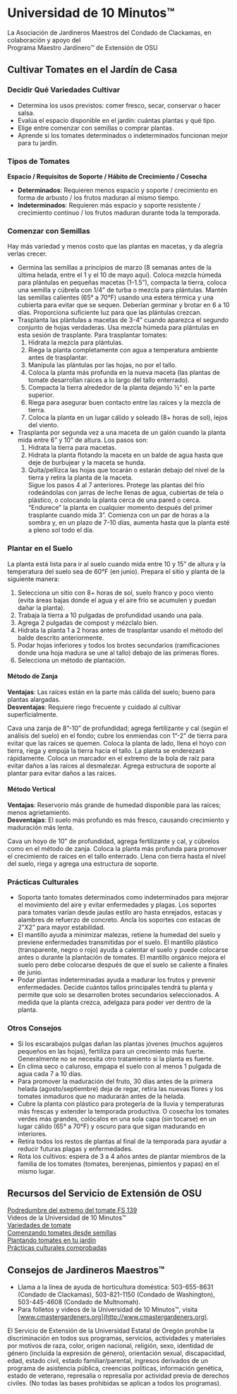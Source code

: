 # Universidad de 10 Minutos™  
La Asociación de Jardineros Maestros del Condado de Clackamas, en colaboración y apoyo del  
Programa Maestro Jardinero™ de Extensión de OSU  

## Cultivar Tomates en el Jardín de Casa  

### Decidir Qué Variedades Cultivar  
- Determina los usos previstos: comer fresco, secar, conservar o hacer salsa.  
- Evalúa el espacio disponible en el jardín: cuántas plantas y qué tipo.  
- Elige entre comenzar con semillas o comprar plantas.  
- Aprende si los tomates determinados o indeterminados funcionan mejor para tu jardín.  

### Tipos de Tomates  
**Espacio / Requisitos de Soporte / Hábito de Crecimiento / Cosecha**  
- **Determinados**: Requieren menos espacio y soporte / crecimiento en forma de arbusto / los frutos maduran al mismo tiempo.  
- **Indeterminados**: Requieren más espacio y soporte resistente / crecimiento continuo / los frutos maduran durante toda la temporada.  

### Comenzar con Semillas  
Hay más variedad y menos costo que las plantas en macetas, y da alegría verlas crecer.  
- Germina las semillas a principios de marzo (8 semanas antes de la última helada, entre el 1 y el 10 de mayo aquí). Coloca mezcla húmeda para plántulas en pequeñas macetas (1-1.5”), compacta la tierra, coloca una semilla y cúbrela con 1/4” de turba o mezcla para plántulas. Mantén las semillas calientes (65° a 70°F) usando una estera térmica y una cubierta para evitar que se sequen. Deberían germinar y brotar en 6 a 10 días. Proporciona suficiente luz para que las plántulas crezcan.  
- Trasplanta las plántulas a macetas de 3-4” cuando aparezca el segundo conjunto de hojas verdaderas. Usa mezcla húmeda para plántulas en esta sesión de trasplante. Para trasplantar tomates:  
  1. Hidrata la mezcla para plántulas.  
  2. Riega la planta completamente con agua a temperatura ambiente antes de trasplantar.  
  3. Manipula las plántulas por las hojas, no por el tallo.  
  4. Coloca la planta más profunda en la nueva maceta (las plantas de tomate desarrollan raíces a lo largo del tallo enterrado).  
  5. Compacta la tierra alrededor de la planta dejando ½” en la parte superior.  
  6. Riega para asegurar buen contacto entre las raíces y la mezcla de tierra.  
  7. Coloca la planta en un lugar cálido y soleado (8+ horas de sol), lejos del viento.  
- Trasplanta por segunda vez a una maceta de un galón cuando la planta mida entre 6” y 10” de altura. Los pasos son:  
  1. Hidrata la tierra para macetas.  
  2. Hidrata la planta flotando la maceta en un balde de agua hasta que deje de burbujear y la maceta se hunda.  
  3. Quita/pellizca las hojas que tocarán o estarán debajo del nivel de la tierra y retira la planta de la maceta.  
  Sigue los pasos 4 al 7 anteriores. Protege las plantas del frío rodeándolas con jarras de leche llenas de agua, cubiertas de tela o plástico, o colocando la planta cerca de una pared o cerca. “Endurece” la planta en cualquier momento después del primer trasplante cuando mida 3”. Comienza con un par de horas a la sombra y, en un plazo de 7-10 días, aumenta hasta que la planta esté a pleno sol todo el día.  

### Plantar en el Suelo  
La planta está lista para ir al suelo cuando mida entre 10 y 15” de altura y la temperatura del suelo sea de 60°F (en junio). Prepara el sitio y planta de la siguiente manera:  
1. Selecciona un sitio con 8+ horas de sol, suelo franco y poco viento (evita áreas bajas donde el agua y el aire frío se acumulen y puedan dañar la planta).  
2. Trabaja la tierra a 10 pulgadas de profundidad usando una pala.  
3. Agrega 2 pulgadas de compost y mézclalo bien.  
4. Hidrata la planta 1 a 2 horas antes de trasplantar usando el método del balde descrito anteriormente.  
5. Podar hojas inferiores y todos los brotes secundarios (ramificaciones donde una hoja madura se une al tallo) debajo de las primeras flores.  
6. Selecciona un método de plantación.  

#### Método de Zanja  
**Ventajas**: Las raíces están en la parte más cálida del suelo; bueno para plantas alargadas.  
**Desventajas**: Requiere riego frecuente y cuidado al cultivar superficialmente.  

Cava una zanja de 8”-10” de profundidad; agrega fertilizante y cal (según el análisis del suelo) en el fondo; cubre los enmiendas con 1”-2” de tierra para evitar que las raíces se quemen. Coloca la planta de lado, llena el hoyo con tierra, riega y empuja la tierra hacia el tallo. La planta se enderezará rápidamente. Coloca un marcador en el extremo de la bola de raíz para evitar daños a las raíces al desmalezar. Agrega estructura de soporte al plantar para evitar daños a las raíces.  

#### Método Vertical  
**Ventajas**: Reservorio más grande de humedad disponible para las raíces; menos agrietamiento.  
**Desventajas**: El suelo más profundo es más fresco, causando crecimiento y maduración más lenta.  

Cava un hoyo de 10” de profundidad, agrega fertilizante y cal, y cúbrelos como en el método de zanja. Coloca la planta más profunda para promover el crecimiento de raíces en el tallo enterrado. Llena con tierra hasta el nivel del suelo, riega y agrega una estructura de soporte.  

### Prácticas Culturales  
- Soporta tanto tomates determinados como indeterminados para mejorar el movimiento del aire y evitar enfermedades y plagas. Los soportes para tomates varían desde jaulas estilo aro hasta enrejados, estacas y alambres de refuerzo de concreto. Ancla los soportes con estacas de 2”X2” para mayor estabilidad.  
- El mantillo ayuda a minimizar malezas, retiene la humedad del suelo y previene enfermedades transmitidas por el suelo. El mantillo plástico (transparente, negro o rojo) ayuda a calentar el suelo y puede colocarse antes o durante la plantación de tomates. El mantillo orgánico mejora el suelo pero debe colocarse después de que el suelo se caliente a finales de junio.  
- Podar plantas indeterminadas ayuda a madurar los frutos y prevenir enfermedades. Decide cuántos tallos principales tendrá tu planta y permite que solo se desarrollen brotes secundarios seleccionados. A medida que la planta crezca, adelgaza para poder ver dentro de la planta.  

### Otros Consejos  
- Si los escarabajos pulgas dañan las plantas jóvenes (muchos agujeros pequeños en las hojas), fertiliza para un crecimiento más fuerte. Generalmente no se necesita otro tratamiento si la planta es fuerte.  
- En clima seco o caluroso, empapa el suelo con al menos 1 pulgada de agua cada 7 a 10 días.  
- Para promover la maduración del fruto, 30 días antes de la primera helada (agosto/septiembre) deja de regar, retira las nuevas flores y los tomates inmaduros que no madurarán antes de la helada.  
- Cubre la planta con plástico para protegerla de la lluvia y temperaturas más frescas y extender la temporada productiva. O cosecha los tomates verdes más grandes, colócalos en una sola capa (sin tocarse) en un lugar cálido (65° a 70°F) y oscuro para que sigan madurando en interiores.  
- Retira todos los restos de plantas al final de la temporada para ayudar a reducir futuras plagas y enfermedades.  
- Rota los cultivos: espera de 3 a 4 años antes de plantar miembros de la familia de los tomates (tomates, berenjenas, pimientos y papas) en el mismo lugar.  

## Recursos del Servicio de Extensión de OSU  
[Podredumbre del extremo del tomate FS 139](http://catalog.extension.oregonstate.edu/)  
Videos de la Universidad de 10 Minutos™  
[Variedades de tomate](https://www.youtube.com/watch?v=K0Sl3YWDazo)  
[Comenzando tomates desde semillas](https://www.youtube.com/watch?v=Zs0lZNMIuzA)  
[Plantando tomates en tu jardín](https://www.youtube.com/watch?v=Pucpx5fuKdk)  
[Prácticas culturales comprobadas](https://www.youtube.com/watch?v=lpVBg-e_1vE)  

## Consejos de Jardineros Maestros™  
- Llama a la línea de ayuda de horticultura doméstica: 503-655-8631 (Condado de Clackamas), 503-821-1150 (Condado de Washington), 503-445-4608 (Condado de Multnomah).  
- Para folletos y videos de la Universidad de 10 Minutos™, visita [www.cmastergardeners.org](http://www.cmastergardeners.org).  

El Servicio de Extensión de la Universidad Estatal de Oregón prohíbe la discriminación en todos sus programas, servicios, actividades y materiales por motivos de raza, color, origen nacional, religión, sexo, identidad de género (incluida la expresión de género), orientación sexual, discapacidad, edad, estado civil, estado familiar/parental, ingresos derivados de un programa de asistencia pública, creencias políticas, información genética, estado de veterano, represalia o represalia por actividad previa de derechos civiles. (No todas las bases prohibidas se aplican a todos los programas).